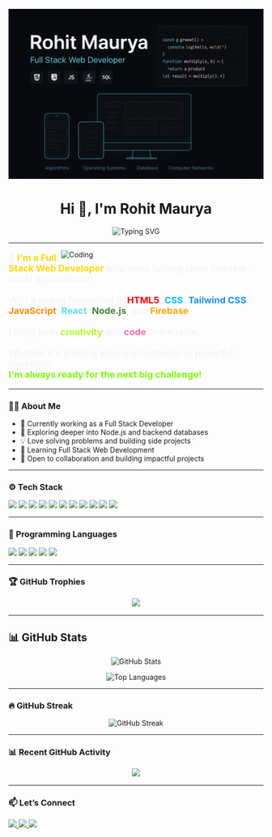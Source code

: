 <p align="center">
  <img src="https://github.com/RohitMaurya139/RohitMaurya139/blob/main/github_banner.png?raw=true" alt="Rohit Maurya Banner" />
</p>

<h1 align="center">Hi 👋, I'm Rohit Maurya</h1>

<p align="center">
  <img src="https://readme-typing-svg.demolab.com?font=Fira+Code&size=24&duration=3000&pause=1000&color=F7F7F7&center=true&vCenter=true&width=700&lines=FULL+STACK+WEB+DEVELOPER;REACT+JS+%7C+JAVASCRIPT+%7C+REDUX;NODE+JS+%7C+EXPRESS+JS+%7C+MONGODB;REACT+NATIVE+%7C+FIREBASE;BUILDING+PROJECTS+%F0%9F%9A%80;LEARNING+EVERY+DAY+%F0%9F%93%9A" alt="Typing SVG" />
</p>


---

<img align="right" alt="Coding" width="400" src="https://cdn.dribbble.com/users/1059583/screenshots/4171367/media/5c8264a20c0051eeb5965f0633489df7.gif" />

<p align="left" style="font-size:18px; color:#F0F0F0;">
  🔭 <strong style="color:#FFD700;">I'm a Full Stack Web Developer</strong> who loves turning ideas into real-world applications. <br><br>
  With a strong foundation in 
  <span style="color:red;"><strong>HTML5</strong></span>, 
  <span style="color:#00BFFF;"><strong>CSS</strong></span>, 
  <span style="color:#1E90FF;"><strong>Tailwind CSS</strong></span>, 
  <span style="color:#FF8C00;"><strong>JavaScript</strong></span>, 
  <span style="color:#61DBFB;"><strong>React</strong></span>, 
  <span style="color:#3C873A;"><strong>Node.js</strong></span>, and 
  <span style="color:#FFA500;"><strong>Firebase</strong></span>,<br><br>
  I bring both <strong style="color:#ADFF2F;">creativity</strong> and <strong style="color:#FF69B4;">code</strong> to the table.<br><br>
  Whether it's building stunning frontends or powerful backends, <br>
  <strong style="color:#7CFC00;">I'm always ready for the next big challenge!</strong>
</p>






---


### 👨‍💻 About Me

- 💼 Currently working as a Full Stack Developer  
- 🌱 Exploring deeper into Node.js and backend databases  
- 💡 Love solving problems and building side projects  
- 🧠 Learning Full Stack Web Development  
- 🤝 Open to collaboration and building impactful projects  

---

### ⚙️ Tech Stack

<p align="left">
  <img src="https://img.shields.io/badge/HTML5-E34F26?style=for-the-badge&logo=html5&logoColor=white" />
  <img src="https://img.shields.io/badge/CSS3-1572B6?style=for-the-badge&logo=css3&logoColor=white" />
  <img src="https://img.shields.io/badge/Tailwind_CSS-38B2AC?style=for-the-badge&logo=tailwind-css&logoColor=white" />
  <img src="https://img.shields.io/badge/JavaScript-F7DF1E?style=for-the-badge&logo=javascript&logoColor=black" />
  <img src="https://img.shields.io/badge/React-20232A?style=for-the-badge&logo=react&logoColor=61DAFB" />
  <img src="https://img.shields.io/badge/Node.js-339933?style=for-the-badge&logo=nodedotjs&logoColor=white" />
  <img src="https://img.shields.io/badge/Redux-764ABC?style=for-the-badge&logo=redux&logoColor=white" />
  <img src="https://img.shields.io/badge/Firebase-FFCA28?style=for-the-badge&logo=firebase&logoColor=black" />
  <img src="https://img.shields.io/badge/MongoDB-47A248?style=for-the-badge&logo=mongodb&logoColor=white" />
  <img src="https://img.shields.io/badge/Git-F05032?style=for-the-badge&logo=git&logoColor=white" />
  <img src="https://img.shields.io/badge/VS_Code-007ACC?style=for-the-badge&logo=visual-studio-code&logoColor=white" />
</p>

---

### 🧠 Programming Languages

<p align="left">
  <img src="https://img.shields.io/badge/C-00599C?style=for-the-badge&logo=c&logoColor=white" />
  <img src="https://img.shields.io/badge/C++-00599C?style=for-the-badge&logo=c%2B%2B&logoColor=white" />
  <img src="https://img.shields.io/badge/Java-007396?style=for-the-badge&logo=java&logoColor=white" />
  <img src="https://img.shields.io/badge/Kotlin-0095D5?style=for-the-badge&logo=kotlin&logoColor=white" />
  <img src="https://img.shields.io/badge/Python-3776AB?style=for-the-badge&logo=python&logoColor=white" />
</p>

---

### 🏆 GitHub Trophies

<p align="center">
  <img src="https://github-profile-trophy.vercel.app/?username=RohitMaurya139&theme=onedark&column=6&margin-w=5&margin-h=15" />
</p>

---



## 📊 GitHub Stats

<p align="center">
  <img src="https://github-readme-stats.vercel.app/api?username=RohitMaurya139&show_icons=true&theme=radical&cache_seconds=3600" alt="GitHub Stats" />
</p>


<p align="center">
  <img src="https://github-readme-stats.vercel.app/api/top-langs/?username=RohitMaurya139&layout=compact&theme=radical" alt="Top Languages" />
</p>

---

### 🔥 GitHub Streak

<p align="center">
  <img src="https://github-readme-streak-stats.herokuapp.com?user=RohitMaurya139&theme=radical" alt="GitHub Streak" />
</p>


---

### 📊 Recent GitHub Activity

<p align="center">
  <img src="https://github-readme-activity-graph.vercel.app/graph?username=RohitMaurya139&theme=github-compact&hide_border=true" />
</p>

---

### 📫 Let’s Connect

<p align="left">
  <a href="https://www.linkedin.com/in/rohit139maurya/" target="_blank">
    <img src="https://img.shields.io/badge/LinkedIn-blue?style=for-the-badge&logo=linkedin&logoColor=white" />
  </a>
  <a href="mailto:rohit139maurya@gmail.com">
    <img src="https://img.shields.io/badge/Gmail-EA4335?style=for-the-badge&logo=gmail&logoColor=white" />
  </a>
  <a href="https://portfolio-rohit-maurya-webdev.netlify.app/" target="_blank">
    <img src="https://img.shields.io/badge/Portfolio-000?style=for-the-badge&logo=firefox&logoColor=white" />
  </a>
</p>
